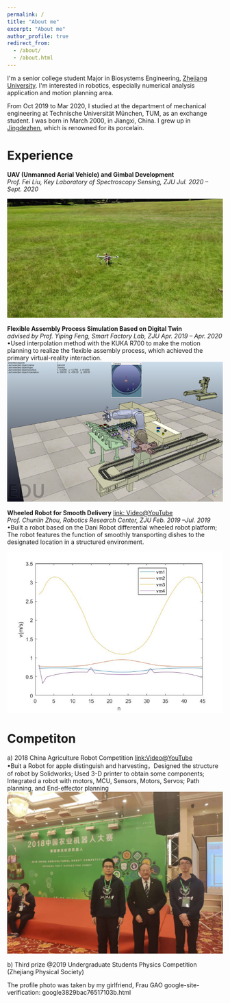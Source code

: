 ```yaml
---
permalink: /
title: "About me"
excerpt: "About me"
author_profile: true
redirect_from: 
  - /about/
  - /about.html
---
```


I'm a senior college student Major in Biosystems Engineering, [Zhejiang University](http://www.zju.edu.cn/english/). I'm interested in robotics, especially numerical analysis application and motion planning area.

From Oct 2019 to Mar 2020, I studied at the department of mechanical engineering at Technische Universität München, TUM, as an exchange student.
I was born in March 2000, in Jiangxi, China. I grew up in [Jingdezhen](https://zh.wikipedia.org/wiki/%E6%99%AF%E5%BE%B7%E9%95%87%E5%B8%82), which is renowned for its porcelain.


Experience
======
**UAV (Unmanned Aerial Vehicle) and Gimbal Development**   
*Prof. Fei Liu, Key Laboratory of Spectroscopy Sensing, ZJU       Jul. 2020 – Sept. 2020* 

![UAV](/images/uav.jpg)   

**Flexible Assembly Process Simulation Based on Digital Twin**  
 *advised by Prof. Yiping Feng, Smart Factory Lab, ZJU                                             Apr. 2019 – Apr. 2020*  
•Used interpolation method with the KUKA R700 to make the motion planning to realize the flexible assembly process, which achieved the primary virtual-reality interaction. 
![kuka](/images/kuka.png)  

**Wheeled Robot for Smooth Delivery** [link: Video@YouTube](https://www.youtube.com/watch?v=Ffg88PdIR5A)  
*Prof. Chunlin Zhou, Robotics Research Center, ZJU                                                                Feb. 2019 –Jul. 2019*  
•Built a robot based on the Dani Robot differential wheeled robot platform; The robot features the function of smoothly transporting dishes to the designated location in a structured environment. 

![V](/images/v.png)

Competiton
======
a) 2018 China Agriculture Robot Competition [link:Video@YouTube](https://www.youtube.com/watch?v=Ffg88PdIR5A)  
•Buit a Robot for apple distinguish and harvesting，Designed the structure of robot by Solidworks; Used 3-D printer to obtain some components; Integrated a robot with motors, MCU, Sensors, Motors, Servos; Path planning, and End-effector planning
![Agr](/images/agr1.jpg)  

b) Third prize @2019 Undergraduate Students Physics Competition (Zhejiang Physical Society)


The profile photo was taken by my girlfriend, Frau GAO
google-site-verification: google3829bac76517103b.html

<script type="text/javascript" id="clustrmaps" src="//clustrmaps.com/map_v2.js?d=R8UIxKqoQaXDgoX10e4eP4m0OESRK3n4N4Ai5RksFLM"></script>
